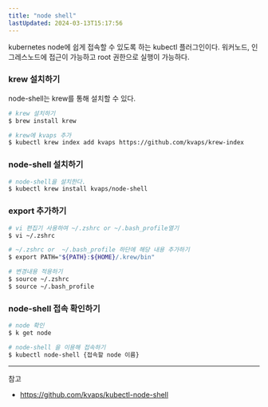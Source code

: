 ```yaml
---
title: "node shell"
lastUpdated: 2024-03-13T15:17:56
---
```


kubernetes node에 쉽게 접속할 수 있도록 하는 kubectl 플러그인이다. 워커노드, 인그레스노드에 접근이 가능하고 root 권한으로 실행이 가능하다. 

### krew 설치하기

node-shell는 krew를 통해 설치할 수 있다.

```bash
# krew 설치하기
$ brew install krew

# krew에 kvaps 추가
$ kubectl krew index add kvaps https://github.com/kvaps/krew-index
```

### node-shell 설치하기

```bash
# node-shell을 설치한다.
$ kubectl krew install kvaps/node-shell
```

### export 추가하기

```bash
# vi 편집기 사용하여 ~/.zshrc or ~/.bash_profile열기 
$ vi ~/.zshrc

# ~/.zshrc or  ~/.bash_profile 하단에 해당 내용 추가하기
$ export PATH="${PATH}:${HOME}/.krew/bin"

# 변경내용 적용하기
$ source ~/.zshrc
$ source ~/.bash_profile
```

### node-shell 접속 확인하기

```bash
# node 확인
$ k get node

# node-shell 을 이용해 접속하기 
$ kubectl node-shell {접속할 node 이름}
```

---
참고
- https://github.com/kvaps/kubectl-node-shell



